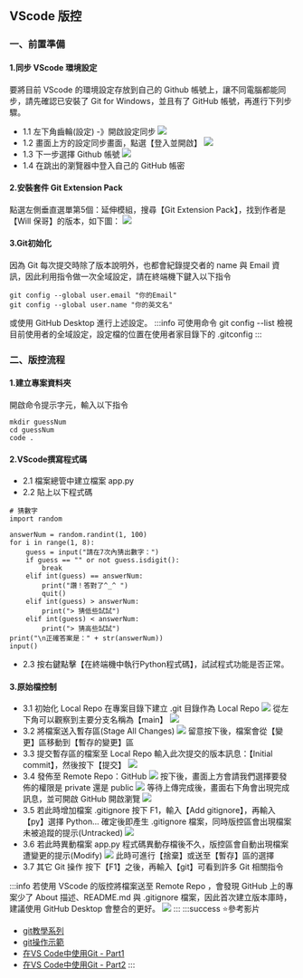 <style>
.highlight {color:red}
.elegant {color:blue}
</style>

## VScode 版控
### 一、前置準備
#### 1.同步 VScode 環境設定
要將目前 VScode 的環境設定存放到自己的 Github 帳號上，讓不同電腦都能同步，請先確認已安裝了 Git for Windows，並且有了 GitHub 帳號，再進行下列步驟。
- 1.1 左下角齒輪(設定) -》開啟設定同步
![](https://hackmd.io/_uploads/B1hw8xMJa.png)
- 1.2 畫面上方的設定同步畫面，點選【登入並開啟】
![](https://hackmd.io/_uploads/By4gwxGy6.png)
- 1.3 下一步選擇 Github 帳號
![](https://hackmd.io/_uploads/rkll9wxfk6.png)
- 1.4 在跳出的瀏覽器中登入自己的 GitHub 帳密

#### 2.安裝套件 Git Extension Pack
點選左側垂直選單第5個：延伸模組，搜尋【Git Extension Pack】，找到作者是【Will 保哥】的版本，如下圖：
![](https://hackmd.io/_uploads/HJEsX2zR2.png)

#### 3.Git初始化
因為 Git 每次提交時除了版本說明外，也都會紀錄提交者的 name 與 Email 資訊，因此利用指令做一次全域設定，請在終端機下鍵入以下指令
```
git config --global user.email "你的Email"
git config --global user.name "你的英文名"
```
或使用 GitHub Desktop 進行上述設定。
:::info
可使用命令 git config --list 檢視目前使用者的全域設定，設定檔的位置在使用者家目錄下的 .gitconfig
:::

### 二、版控流程
#### 1.建立專案資料夾
開啟命令提示字元，輸入以下指令
```bash=
mkdir guessNum
cd guessNum
code .
```
#### 2.VScode撰寫程式碼
- 2.1 檔案總管中建立檔案 app.py
- 2.2 貼上以下程式碼
```python=
# 猜數字
import random

answerNum = random.randint(1, 100)
for i in range(1, 8):
    guess = input("請在7次內猜出數字：")
    if guess == "" or not guess.isdigit():
        break
    elif int(guess) == answerNum:
        print("讚！答對了^_^ ")
        quit()
    elif int(guess) > answerNum:
        print("> 猜低些試試")
    elif int(guess) < answerNum:
        print("> 猜高些試試")
print("\n正確答案是：" + str(answerNum))
input()

```
- 2.3 按右鍵點擊【在終端機中執行Python程式碼】，試試程式功能是否正常。

#### 3.原始檔控制
- 3.1 初始化 Local Repo
在專案目錄下建立 .git 目錄作為 Local Repo
![](https://hackmd.io/_uploads/r1egU3-k6.png)
從左下角可以觀察到主要分支名稱為【main】
![](https://hackmd.io/_uploads/ry908BQkT.png)
- 3.2 將檔案送入暫存區(Stage All Changes)
![](https://hackmd.io/_uploads/rJhg_nW1a.png)
留意按下後，檔案會從【變更】區移動到【暫存的變更】區
- 3.3 提交暫存區的檔案至 Local Repo
輸入此次提交的版本訊息：【Initial commit】，然後按下【提交】
![](https://hackmd.io/_uploads/H1h9_2-kp.png)
- 3.4 發佈至 Remote Repo：GitHub
![](https://hackmd.io/_uploads/B1gI93bkp.png)
按下後，畫面上方會請我們選擇要發佈的權限是 private 還是 public
![](https://hackmd.io/_uploads/S1B0qnWya.png)
等待上傳完成後，畫面右下角會出現完成訊息，並可開啟 GitHub 開啟瀏覽
![](https://hackmd.io/_uploads/H1Ngi2Zka.png)
- 3.5 若此時增加檔案 .gitignore
按下 F1，輸入【Add gitignore】，再輸入【py】選擇 Python... 確定後即產生 .gitignore 檔案，同時版控區會出現檔案未被追蹤的提示(Untracked)
![](https://hackmd.io/_uploads/rkbwRgz1T.png)
- 3.6 若此時異動檔案 app.py
程式碼異動存檔後不久，版控區會自動出現檔案遭變更的提示(Modify)
![](https://hackmd.io/_uploads/SJu732WJp.png)
此時可進行【捨棄】或送至【暫存】區的選擇
- 3.7 其它 Git 操作
按下【F1】之後，再輸入【git】可看到許多 Git 相關指令

:::info
若使用 VScode 的版控將檔案送至 Remote Repo ，會發現 GitHub 上的專案少了 About 描述、README.md 與 .gitignore 檔案，因此首次建立版本庫時，建議使用 GitHub Desktop 會整合的更好。
![](https://hackmd.io/_uploads/B1nL02W1a.png)
:::
:::success
:star:參考影片
- [git教學系列](https://www.youtube.com/playlist?list=PLz-S_Wd1N3svV8XnuDM6CPaTCtQkk5SY4)
- [git操作示範](https://www.youtube.com/playlist?list=PLUORynR4hGiOxdoabH43bbFfzt7ERdz-_)
- [在VS Code中使用Git - Part1](https://www.youtube.com/watch?v=bK7dr7eG6KM)
- [在VS Code中使用Git - Part2](https://www.youtube.com/watch?v=okSG4I99XuY)
:::